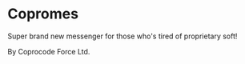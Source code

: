 Copromes
========

Super brand new messenger for those who's tired of proprietary soft!

By Coprocode Force Ltd.
